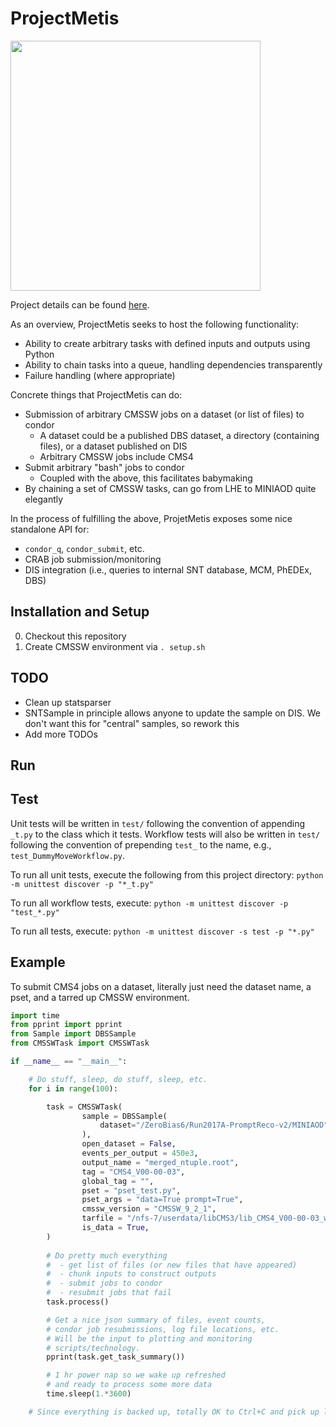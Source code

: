 # ProjectMetis

<img src="http://i.imgur.com/oYKKgyW.png" width="400">

Project details can be found [here](https://docs.google.com/document/d/14XvQRZpccxQ82PWhWLuY8GnHm2fv7orn4wvvxytuQKU/edit).

As an overview, ProjectMetis seeks to host the following functionality:
* Ability to create arbitrary tasks with defined inputs and outputs using Python
* Ability to chain tasks into a queue, handling dependencies transparently
* Failure handling (where appropriate)

Concrete things that ProjectMetis can do:
* Submission of arbitrary CMSSW jobs on a dataset (or list of files) to condor
  * A dataset could be a published DBS dataset, a directory (containing files), or a dataset published on DIS
  * Arbitrary CMSSW jobs include CMS4
* Submit arbitrary "bash" jobs to condor
  * Coupled with the above, this facilitates babymaking
* By chaining a set of CMSSW tasks, can go from LHE to MINIAOD quite elegantly

In the process of fulfilling the above, ProjetMetis exposes some nice standalone API for:
* `condor_q`, `condor_submit`, etc.
* CRAB job submission/monitoring
* DIS integration (i.e., queries to internal SNT database, MCM, PhEDEx, DBS)

## Installation and Setup
0. Checkout this repository
1. Create CMSSW environment via `. setup.sh`

## TODO
* Clean up statsparser
* SNTSample in principle allows anyone to update the sample on DIS. We don't want this for "central" samples, so rework this
* Add more TODOs

## Run

## Test
Unit tests will be written in `test/` following the convention of appending `_t.py` to the class which it tests.
Workflow tests will also be written in `test/` following the convention of prepending `test_` to the name, e.g., `test_DummyMoveWorkflow.py`.

To run all unit tests, execute the following from this project directory:
`python -m unittest discover -p "*_t.py"`

To run all workflow tests, execute:
`python -m unittest discover -p "test_*.py"`

To run all tests, execute:
`python -m unittest discover -s test -p "*.py"`

## Example
To submit CMS4 jobs on a dataset, literally just need the dataset name, a pset, and a tarred up CMSSW environment.
```python
import time
from pprint import pprint
from Sample import DBSSample
from CMSSWTask import CMSSWTask

if __name__ == "__main__":

    # Do stuff, sleep, do stuff, sleep, etc.
    for i in range(100):

        task = CMSSWTask(
                sample = DBSSample(
                    dataset="/ZeroBias6/Run2017A-PromptReco-v2/MINIAOD"
                ),
                open_dataset = False,
                events_per_output = 450e3,
                output_name = "merged_ntuple.root",
                tag = "CMS4_V00-00-03",
                global_tag = "",
                pset = "pset_test.py",
                pset_args = "data=True prompt=True",
                cmssw_version = "CMSSW_9_2_1",
                tarfile = "/nfs-7/userdata/libCMS3/lib_CMS4_V00-00-03_workaround.tar.gz",
                is_data = True,
        )
        
        # Do pretty much everything
        #  - get list of files (or new files that have appeared)
        #  - chunk inputs to construct outputs
        #  - submit jobs to condor
        #  - resubmit jobs that fail
        task.process()

        # Get a nice json summary of files, event counts, 
        # condor job resubmissions, log file locations, etc.
        # Will be the input to plotting and monitoring 
        # scripts/technology.
        pprint(task.get_task_summary())

        # 1 hr power nap so we wake up refreshed
        # and ready to process some more data
        time.sleep(1.*3600)

    # Since everything is backed up, totally OK to Ctrl+C and pick up later
```

